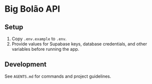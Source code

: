 # Big Bolão API

## Setup

1. Copy `.env.example` to `.env`.
2. Provide values for Supabase keys, database credentials, and other variables before running the app.

## Development

See `AGENTS.md` for commands and project guidelines.
